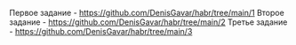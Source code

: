Первое задание - https://github.com/DenisGavar/habr/tree/main/1
Второе задание - https://github.com/DenisGavar/habr/tree/main/2
Третье задание - https://github.com/DenisGavar/habr/tree/main/3
